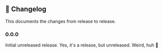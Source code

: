 ## 📜 Changelog

This documents the changes from release to release.


### 0.0.0

Initial unreleased release. Yes, it's a release, but unreleased. Weird, huh 🤔

